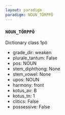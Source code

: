 ```yaml
---
layout: paradigm
paradigm: NOUN_TÖRPPÖ
---
```

### ` NOUN_TÖRPPÖ `

Dictionary class 1pö
* grade_dir: weaken
* plurale_tantum: False
* pos: NOUN
* stem_diphthong: None
* stem_vowel: None
* upos: NOUN
* harmony: front
* kotus_av: B
* kotus_tn: 1
* clitics: False
* possessive: False
